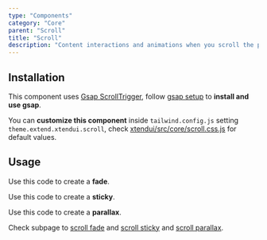 ```yaml
---
type: "Components"
category: "Core"
parent: "Scroll"
title: "Scroll"
description: "Content interactions and animations when you scroll the page, sticky pinned elements, fade elements, parallax."
---
```


## Installation

This component uses [Gsap ScrollTrigger](https://greensock.com/docs/v3/Plugins/ScrollTrigger), follow [gsap setup](/introduction/getting-started/setup#javascript-gsap) to **install and use gsap**.

You can **customize this component** inside `tailwind.config.js` setting `theme.extend.xtendui.scroll`, check [xtendui/src/core/scroll.css.js](https://github.com/minimit/xtendui/blob/beta/src/core/scroll.css.js) for default values.

## Usage

Use this code to create a **fade**.

<demo>
  <div class="gatsby_demo_item xt-toggle" data-iframe="iframe/components/core/scroll/fade"></div>
</demo>

Use this code to create a **sticky**.

<demo>
  <div class="gatsby_demo_item xt-toggle" data-iframe="iframe/components/core/scroll/sticky"></div>
</demo>

Use this code to create a **parallax**.

<demo>
  <div class="gatsby_demo_item xt-toggle" data-iframe="iframe/components/core/scroll/parallax"></div>
</demo>

Check subpage to [scroll fade](/components/core/scroll/fade) and [scroll sticky](/components/core/scroll/sticky) and [scroll parallax](/components/core/scroll/parallax).

